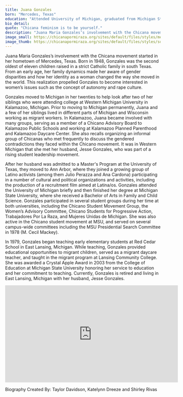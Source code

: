 ```yaml
---
title: Juana Gonzales
born: "Mercedes, Texas"
education: "Attended University of Michigan, graduated from Michigan State University with a BA in Family and Child Science."
bio_detail: 
quote: "Chicana feminism is to be yourself."
description: "Juana Maria Gonzales’s involvement with the Chicana movement started in her hometown of Mercedes, Texas. Born in 1948, Gonzales was the second oldest of eleven children raised in a strict Catholic family in south Texas. From an early age, her family dynamics made her aware of gender disparities and how her identity as a woman changed the way she moved in the world. This realization propelled Gonzales to become interested in women’s issues such as the concept of autonomy and rape culture."
image_small: https://chicanapormiraza.org/sites/default/files/styles/medium/public/JuanaInterview.PNG
image_thumb: https://chicanapormiraza.org/sites/default/files/styles/square_thumbnail/public/JuanaInterview.PNG
--- 
```


Juana Maria Gonzales’s involvement with the Chicana movement started in her hometown of Mercedes, Texas. Born in 1948, Gonzales was the second oldest of eleven children raised in a strict Catholic family in south Texas. From an early age, her family dynamics made her aware of gender disparities and how her identity as a woman changed the way she moved in the world. This realization propelled Gonzales to become interested in women’s issues such as the concept of autonomy and rape culture.

Gonzales moved to Michigan in her twenties to help look after two of her siblings who were attending college at Western Michigan University in Kalamazoo, Michigan. Prior to moving to Michigan permanently, Juana and a few of her siblings lived in different parts of Michigan and Wisconsin working as migrant workers. In Kalamazoo, Juana became involved with many groups, serving as a member of a Chicano Advisory Board to Kalamazoo Public Schools and working at Kalamazoo Planned Parenthood and Kalamazoo Daycare Center. She also recalls organizing an informal group of Chicanas who met frequently to discuss the gendered contradictions they faced within the Chicano movement. It was in Western Michigan that she met her husband, Jesse Gonzales, who was part of a rising student leadership movement.

After her husband was admitted to a Master's Program at the University of Texas, they moved to Ann Arbor, where they joined a growing group of Latino activists (among them Julio Perazza and Ana Cardona) participating in a number of cultural and political organizations and activities, including the production of a recruitment film aimed at Latina/os. Gonzales attended the University of Michigan briefly and then finished her degree at Michigan State University, where she received a Bachelor of Arts in Family and Child Science. Gonzales participated in several student groups during her time at both universities, including the Chicano Student Movement Group, the Women’s Advisory Committee, Chicano Students for Progressive Action, Trabajadores Por La Raza, and Mujeres Unidas de Michigan. She was also active in the Chicano student movement at MSU, and served on several campus-wide committees including the MSU Presidential Search Committee in 1978 (M. Cecil Mackey).

In 1979, Gonzales began teaching early elementary students at Red Cedar School in East Lansing, Michigan. While teaching, Gonzales provided educational opportunities to migrant children, served as a migrant daycare teacher, and taught in the migrant program at Lansing Community College. She was awarded a Crystal Apple Award in 2003 from the College of Education at Michigan State University honoring her service to education and her commitment to teaching. Currently, Gonzales is retired and living in East Lansing, Michigan with her husband, Jesse Gonzales.

<iframe allowfullscreen frameborder="0" height="315" src="https://www.youtube.com/embed/XO4zEUixnBc" width="560"></iframe>

Biography Created By: Taylor Davidson, Katelynn Dreeze and Shirley Rivas
